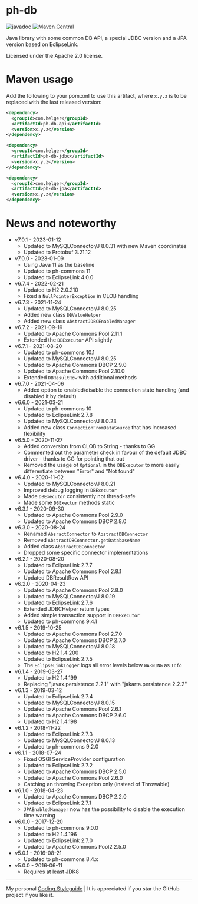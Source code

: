 # ph-db

[![javadoc](https://javadoc.io/badge2/com.helger/ph-db-parent-pom/javadoc.svg)](https://javadoc.io/doc/com.helger/ph-db-parent-pom)
[![Maven Central](https://maven-badges.herokuapp.com/maven-central/com.helger/ph-db-parent-pom/badge.svg)](https://maven-badges.herokuapp.com/maven-central/com.helger/ph-db-parent-pom) 

Java library with some common DB API, a special JDBC version and a JPA version based on EclipseLink.

Licensed under the Apache 2.0 license.

# Maven usage

Add the following to your pom.xml to use this artifact, where `x.y.z` is to be replaced with the last released version:

```xml
<dependency>
  <groupId>com.helger</groupId>
  <artifactId>ph-db-api</artifactId>
  <version>x.y.z</version>
</dependency>
```

```xml
<dependency>
  <groupId>com.helger</groupId>
  <artifactId>ph-db-jdbc</artifactId>
  <version>x.y.z</version>
</dependency>
```

```xml
<dependency>
  <groupId>com.helger</groupId>
  <artifactId>ph-db-jpa</artifactId>
  <version>x.y.z</version>
</dependency>
```

# News and noteworthy

* v7.0.1 - 2023-01-12
    * Updated to MySQLConnector/J 8.0.31 with new Maven coordinates
    * Updated to Protobuf 3.21.12
* v7.0.0 - 2023-01-09
    * Using Java 11 as the baseline
    * Updated to ph-commons 11
    * Updated to EclipseLink 4.0.0
* v6.7.4 - 2022-02-21
    * Updated to H2 2.0.210
    * Fixed a `NullPointerException` in CLOB handling
* v6.7.3 - 2021-11-24
    * Updated to MySQLConnector/J 8.0.25
    * Added new class `DBValueHelper`
    * Added new class `AbstractJDBCEnabledManager`
* v6.7.2 - 2021-09-19
    * Updated to Apache Commons Pool 2.11.1
    * Extended the `DBExecutor` API slightly
* v6.7.1 - 2021-08-20
    * Updated to ph-commons 10.1
    * Updated to MySQLConnector/J 8.0.25
    * Updated to Apache Commons DBCP 2.9.0
    * Updated to Apache Commons Pool 2.10.0
    * Extended `DBResultRow` with additional methods
* v6.7.0 - 2021-04-06
    * Added option to enabled/disable the connection state handling (and disabled it by default)
* v6.6.0 - 2021-03-21
    * Updated to ph-commons 10
    * Updated to EclipseLink 2.7.8
    * Updated to MySQLConnector/J 8.0.23
    * Added new class `ConnectionFromDataSource` that has increased flexibility
* v6.5.0 - 2020-11-27
    * Added conversion from CLOB to String - thanks to GG
    * Commented out the parameter check in favour of the default JDBC driver - thanks to GG for pointing that out
    * Removed the usage of `Optional` in the `DBExecutor` to more easily differentiate between "Error" and "Not found"
* v6.4.0 - 2020-11-02
    * Updated to MySQLConnector/J 8.0.21
    * Improved debug logging in `DBExecutor`
    * Made `DBExecutor` consistently not thread-safe
    * Made some `DBExectur` methods static
* v6.3.1 - 2020-09-30
    * Updated to Apache Commons Pool 2.9.0
    * Updated to Apache Commons DBCP 2.8.0
* v6.3.0 - 2020-08-24
    * Renamed `AbsractConnector` to `AbstractDBConnector`
    * Removed `AbstractDBConnector.getDatabaseName`
    * Added class `AbstractDBConnector`
    * Dropped some specific connector implementations
* v6.2.1 - 2020-08-20
    * Updated to EclipseLink 2.7.7
    * Updated to Apache Commons Pool 2.8.1
    * Updated DBResultRow API
* v6.2.0 - 2020-04-23
    * Updated to Apache Commons Pool 2.8.0
    * Updated to MySQLConnector/J 8.0.19
    * Updated to EclipseLink 2.7.6
    * Extended JDBCHelper return types
    * Added simple transaction support in `DBExecutor`
    * Updated to ph-commons 9.4.1
* v6.1.5 - 2019-10-25
    * Updated to Apache Commons Pool 2.7.0
    * Updated to Apache Commons DBCP 2.7.0
    * Updated to MySQLConnector/J 8.0.18
    * Updated to H2 1.4.200
    * Updated to EclipseLink 2.7.5
    * The `EclipseLinkLogger` logs all error levels below `WARNING` as `Info`
* v6.1.4 - 2019-03-27
    * Updated to H2 1.4.199
    * Replacing "javax.persistence 2.2.1" with "jakarta.persistence 2.2.2"
* v6.1.3 - 2019-03-12
    * Updated to EclipseLink 2.7.4
    * Updated to MySQLConnector/J 8.0.15
    * Updated to Apache Commons Pool 2.6.1
    * Updated to Apache Commons DBCP 2.6.0
    * Updated to H2 1.4.198
* v6.1.2 - 2018-11-22
    * Updated to EclipseLink 2.7.3
    * Updated to MySQLConnector/J 8.0.13
    * Updated to ph-commons 9.2.0
* v6.1.1 - 2018-07-24
    * Fixed OSGI ServiceProvider configuration
    * Updated to EclipseLink 2.7.2
    * Updated to Apache Commons DBCP 2.5.0
    * Updated to Apache Commons Pool 2.6.0
    * Catching an throwing Exception only (instead of Throwable)
* v6.1.0 - 2018-04-23
    * Updated to Apache Commons DBCP 2.2.0
    * Updated to EclipseLink 2.7.1
    * `JPAEnabledManager` now has the possibility to disable the execution time warning
* v6.0.0 - 2017-12-20
    * Updated to ph-commons 9.0.0
    * Updated to H2 1.4.196
    * Updated to EclipseLink 2.7.0
    * Updated to Apache Commons Pool2 2.5.0
* v5.0.1 - 2016-08-21
    * Updated to ph-commons 8.4.x
* v5.0.0 - 2016-06-11
    * Requires at least JDK8

---

My personal [Coding Styleguide](https://github.com/phax/meta/blob/master/CodingStyleguide.md) |
It is appreciated if you star the GitHub project if you like it.